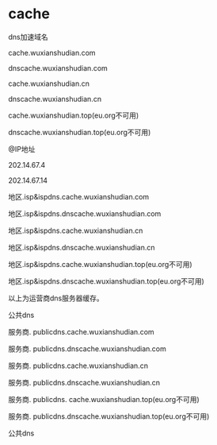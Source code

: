 # cache


dns加速域名


cache.wuxianshudian.com 


dnscache.wuxianshudian.com


cache.wuxianshudian.cn


dnscache.wuxianshudian.cn


cache.wuxianshudian.top(eu.org不可用)


dnscache.wuxianshudian.top(eu.org不可用)




@IP地址

202.14.67.4

202.14.67.14


地区.isp&ispdns.cache.wuxianshudian.com 

地区.isp&ispdns.dnscache.wuxianshudian.com

地区.isp&ispdns.cache.wuxianshudian.cn

地区.isp&ispdns.dnscache.wuxianshudian.cn

地区.isp&ispdns.cache.wuxianshudian.top(eu.org不可用)

地区.isp&ispdns.dnscache.wuxianshudian.top(eu.org不可用)


以上为运营商dns服务器缓存。



公共dns

服务商. publicdns.cache.wuxianshudian.com 

服务商. publicdns.dnscache.wuxianshudian.com

服务商. publicdns.cache.wuxianshudian.cn

服务商. publicdns.dnscache.wuxianshudian.cn

服务商. publicdns.
cache.wuxianshudian.top(eu.org不可用)

服务商. publicdns.dnscache.wuxianshudian.top(eu.org不可用)

公共dns








